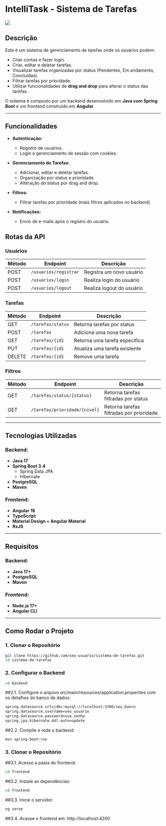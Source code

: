 # **IntelliTask - Sistema de Tarefas**
<img align="center" src="https://skillicons.dev/icons?i=java,spring,angular,postgres,aws">

## **Descrição**
Este é um sistema de gerenciamento de tarefas onde os usuários podem:
- Criar contas e fazer login.
- Criar, editar e deletar tarefas.
- Visualizar tarefas organizadas por status (Pendentes, Em andamento, Concluídas).
- Filtrar tarefas por prioridade.
- Utilizar funcionalidades de **drag and drop** para alterar o status das tarefas.

O sistema é composto por um backend desenvolvido em **Java com Spring Boot** e um frontend construído em **Angular**.

---

## **Funcionalidades**
- **Autenticação:**
  - Registro de usuários.
  - Login e gerenciamento de sessão com cookies.
  
- **Gerenciamento de Tarefas:**
  - Adicionar, editar e deletar tarefas.
  - Organização por status e prioridade.
  - Alteração do status por drag and drop.

- **Filtros:**
  - Filtrar tarefas por prioridade (mais filtros aplicados no backend)

- **Notificações:**
  - Envio de e-mails após o registro do usuário.
 
## **Rotas da API**

### **Usuários**
| Método | Endpoint              | Descrição                    |
|--------|-----------------------|------------------------------|
| POST   | `/usuarios/registrar` | Registra um novo usuário     |
| POST   | `/usuarios/login`     | Realiza login do usuário     |
| POST   | `/usuarios/logout`    | Realiza logout do usuário    |

### **Tarefas**
| Método | Endpoint                | Descrição                     |
|--------|-------------------------|-------------------------------|
| GET    | `/tarefas/status`       | Retorna tarefas por status    |
| POST   | `/tarefas`              | Adiciona uma nova tarefa      |
| GET    | `/tarefas/{id}`         | Retorna uma tarefa específica |
| PUT    | `/tarefas/{id}`         | Atualiza uma tarefa existente |
| DELETE | `/tarefas/{id}`         | Remove uma tarefa             |

### **Filtros**
| Método | Endpoint                      | Descrição                          |
|--------|-------------------------------|------------------------------------|
| GET    | `/tarefas/status/{status}`    | Retorna tarefas filtradas por status |
| GET    | `/tarefas/prioridade/{nivel}` | Retorna tarefas filtradas por prioridade |

---

## **Tecnologias Utilizadas**

### **Backend:**
- **Java 17**
- **Spring Boot 3.4**
  - Spring Data JPA
  - Hibernate
- **PostgreSQL**
- **Maven**

### **Frontend:**
- **Angular 18**
- **TypeScript**
- **Material Design + Angular Material**
- **RxJS**

---

## **Requisitos**

### **Backend:**
- **Java 17+**
- **PostgreSQL**
- **Maven**

### **Frontend:**
- **Node.js 17+**
- **Angular CLI**
---

## **Como Rodar o Projeto**

### **1. Clonar o Repositório**
```bash
git clone https://github.com/seu-usuario/sistema-de-tarefas.git
cd sistema-de-tarefas
```

### **2. Configurar o Backend**
```bash
cd backend
```
##2.1. Configure o arquivo src/main/resources/application.properties com os detalhes do banco de dados:
```bash
spring.datasource.url=jdbc:mysql://localhost:3306/seu_banco
spring.datasource.username=seu_usuario
spring.datasource.password=sua_senha
spring.jpa.hibernate.ddl-auto=update
```
##2.2. Compile e rode o backend:
```bash
mvn spring-boot:run
```

### **3. Clonar o Repositório**
##3.1. Acesse a pasta do frontend:
```bash
cd frontend
```
##3.2. Instale as dependências:
```bash
cd frontend
```
##3.3. Inicie o servidor:
```bash
ng serve
```
##3.4. Acesse o frontend em: http://localhost:4200

